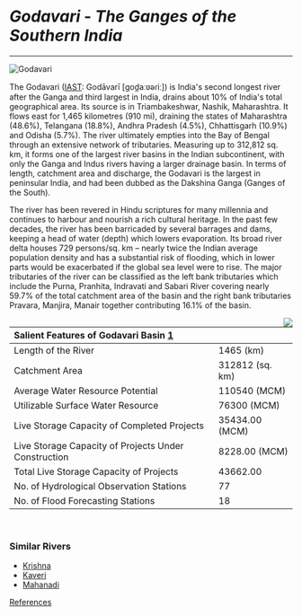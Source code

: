 # ***Godavari*** - *The Ganges of the Southern India*
***
![Godavari](https://www.indiawaterportal.org/sites/default/files/styles/node_lead_image/public/iwp/rail-road_bridge_godavari_0.jpg?itok=nG2FsyFM)

The Godavari ([IAST][2]: Godāvarī [ɡod̪aːʋəɾiː]) is India's second longest river after the Ganga and third largest in India, drains about 10% of India's total geographical area. Its source is in Triambakeshwar, Nashik, Maharashtra. It flows east for 1,465 kilometres (910 mi), draining the states of Maharashtra (48.6%), Telangana (18.8%), Andhra Pradesh (4.5%), Chhattisgarh (10.9%) and Odisha (5.7%). The river ultimately empties into the Bay of Bengal through an extensive network of tributaries. Measuring up to 312,812 sq. km, it forms one of the largest river basins in the Indian subcontinent, with only the Ganga and Indus rivers having a larger drainage basin. In terms of length, catchment area and discharge, the Godavari is the largest in peninsular India, and had been dubbed as the Dakshina Ganga (Ganges of the South).

The river has been revered in Hindu scriptures for many millennia and continues to harbour and nourish a rich cultural heritage. In the past few decades, the river has been barricaded by several barrages and dams, keeping a head of water (depth) which lowers evaporation. Its broad river delta houses 729 persons/sq. km – nearly twice the Indian average population density and has a substantial risk of flooding, which in lower parts would be exacerbated if the global sea level were to rise.
The major tributaries of the river can be classified as the left bank tributaries which include the Purna, Pranhita, Indravati and Sabari River covering nearly 59.7% of the total catchment area of the basin and the right bank tributaries Pravara, Manjira, Manair together contributing 16.1% of the basin. 


<img align="right" src="https://sandrp.files.wordpress.com/2017/03/godavari_basin.png?w=420">

| Salient Features of Godavari Basin [1]||
| :------ | :----- |
| Length of the River | 1465 (km) |
|Catchment Area | 312812 (sq. km)|
|Average Water Resource Potential |110540 (MCM)|
|Utilizable Surface Water Resource | 76300 (MCM)|
|Live Storage Capacity of Completed Projects |35434.00 (MCM)|
|Live Storage Capacity of Projects Under Construction |8228.00 (MCM)|
|Total Live Storage Capacity of Projects |43662.00 |
|No. of Hydrological Observation Stations |77|
|No. of Flood Forecasting Stations	|18|

<br clear="left"/>

### Similar Rivers
  * [Krishna][3]
  * [Kaveri][4]
  * [Mahanadi][5]

[References][wiki]

[wiki]: https://en.wikipedia.org/wiki/Godavari_River
[1]: https://indiawris.gov.in/wiki/doku.php?id=godavari
[2]: https://en.wikipedia.org/wiki/International_Alphabet_of_Sanskrit_Transliteration
[3]: https://en.wikipedia.org/wiki/Krishna_River
[4]: https://en.wikipedia.org/wiki/Kaveri
[5]: https://en.wikipedia.org/wiki/Mahanadi
